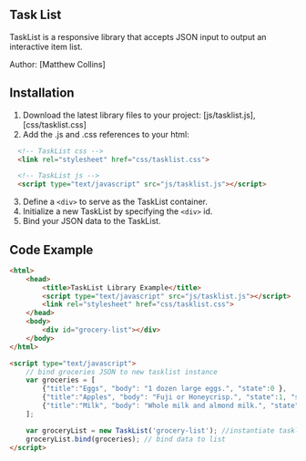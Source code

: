 ## Task List

TaskList is a responsive library that accepts JSON input to output an interactive item list.

Author: [Matthew Collins]

## Installation

1. Download the latest library files to your project: [js/tasklist.js], [css/tasklist.css]
2. Add the .js and .css references to your html:

```html
  <!-- TaskList css -->
  <link rel="stylesheet" href="css/tasklist.css">

  <!-- TaskList js -->
  <script type="text/javascript" src="js/tasklist.js"></script>
```

3. Define a ```<div>``` to serve as the TaskList container.
4. Initialize a new TaskList by specifying the ```<div>``` id.
5. Bind your JSON data to the TaskList.

## Code Example

```html
<html>
	<head>
		<title>TaskList Library Example</title>
		<script type="text/javascript" src="js/tasklist.js"></script>
		<link rel="stylesheet" href="css/tasklist.css">
	</head>
	<body>
		<div id="grocery-list"></div>
	</body>
</html>

<script type="text/javascript">
	// bind groceries JSON to new tasklist instance
	var groceries = [
		{"title":"Eggs", "body": "1 dozen large eggs.", "state":0 },
		{"title":"Apples", "body": "Fuji or Honeycrisp.", "state":1, "status":"Completed Oct 7, 2017, 8:33 AM" },
		{"title":"Milk", "body": "Whole milk and almond milk.", "state":0 }
	];

	var groceryList = new TaskList('grocery-list'); //instantiate tasklist by specifying the target div id
	groceryList.bind(groceries); // bind data to list
</script>
```
